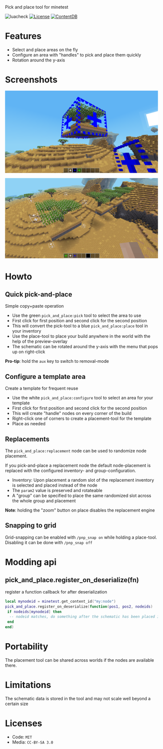 Pick and place tool for minetest

![luacheck](https://github.com/BuckarooBanzay/pick_and_place/workflows/luacheck/badge.svg)
[![License](https://img.shields.io/badge/License-MIT-green.svg)](LICENSE)
[![ContentDB](https://content.minetest.net/packages/BuckarooBanzay/pick_and_place/shields/downloads/)](https://content.minetest.net/packages/BuckarooBanzay/pick_and_place/)

# Features

* Select and place areas on the fly
* Configure an area with "handles" to pick and place them quickly
* Rotation around the y-axis

# Screenshots

![Placement tool](./screenshot_place.png)

![Pickup handles](./screenshot_configure.png)

# Howto

## Quick pick-and-place

Simple copy+paste operation

* Use the green `pick_and_place:pick` tool to select the area to use
* First click for first position and second click for the second position
* This will convert the pick-tool to a blue `pick_and_place:place` tool in your inventory
* Use the place-tool to place your build anywhere in the world with the help of the preview-overlay
* The schematic can be rotated around the y-axis with the menu that pops up on right-click

**Pro-tip**: hold the `aux` key to switch to removal-mode

## Configure a template area

Create a template for frequent reuse

* Use the white `pick_and_place:configure` tool to select an area for your template
* First click for first position and second click for the second position
* This will create "handle" nodes on every corner of the build
* Right-click one of corners to create a placement-tool for the template
* Place as needed

## Replacements

The `pick_and_place:replacement` node can be used to randomize node placement.

If you pick-and-place a replacement node the default node-placement is replaced with the configured inventory- and group-configuration.

* Inventory: Upon placement a random slot of the replacement inventory is selected and placed instead of the node
* The `param2` value is preserved and rotateable
* A "group" can be specified to place the same randomized slot across the whole group and placement

**Note**: holding the "zoom" button on place disables the replacement engine

## Snapping to grid

Grid-snapping can be enabled with `/pnp_snap on` while holding a place-tool.
Disabling it can be done with `/pnp_snap off`

# Modding api

## pick_and_place.register_on_deserialize(fn)

register a function callback for after deserialization

```lua
local mynodeid = minetest.get_content_id("my:node")
pick_and_place.register_on_deserialize(function(pos1, pos2, nodeids)
 if nodeids[mynodeid] then
  -- nodeid matches, do something after the schematic has been placed into the world
 end
end)
```

# Portability

The placement tool can be shared across worlds if the nodes are available there.

# Limitations

The schematic data is stored in the tool and may not scale well beyond a certain size

# Licenses

* Code: `MIT`
* Media: `CC-BY-SA 3.0`
